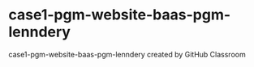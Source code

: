 # case1-pgm-website-baas-pgm-lenndery
case1-pgm-website-baas-pgm-lenndery created by GitHub Classroom
